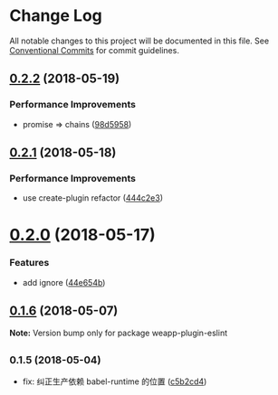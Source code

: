 # Change Log

All notable changes to this project will be documented in this file.
See [Conventional Commits](https://conventionalcommits.org) for commit guidelines.

<a name="0.2.2"></a>
## [0.2.2](https://github.com/tolerance-go/weapp-cli/compare/weapp-plugin-eslint@0.2.1...weapp-plugin-eslint@0.2.2) (2018-05-19)


### Performance Improvements

* promise => chains ([98d5958](https://github.com/tolerance-go/weapp-cli/commit/98d5958))




<a name="0.2.1"></a>
## [0.2.1](https://github.com/tolerance-go/weapp-cli/compare/weapp-plugin-eslint@0.2.0...weapp-plugin-eslint@0.2.1) (2018-05-18)


### Performance Improvements

* use create-plugin refactor ([444c2e3](https://github.com/tolerance-go/weapp-cli/commit/444c2e3))




<a name="0.2.0"></a>
# [0.2.0](https://github.com/tolerance-go/weapp-cli/compare/weapp-plugin-eslint@0.1.6...weapp-plugin-eslint@0.2.0) (2018-05-17)


### Features

* add ignore ([44e654b](https://github.com/tolerance-go/weapp-cli/commit/44e654b))




<a name="0.1.6"></a>
## [0.1.6](https://github.com/tolerance-go/weapp-cli/compare/weapp-plugin-eslint@0.1.5...weapp-plugin-eslint@0.1.6) (2018-05-07)




**Note:** Version bump only for package weapp-plugin-eslint

<a name="0.1.5"></a>
## <small>0.1.5 (2018-05-04)</small>

* fix: 纠正生产依赖 babel-runtime 的位置 ([c5b2cd4](https://github.com/tolerance-go/weapp-cli/commit/c5b2cd4))
